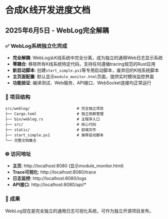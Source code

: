 # 合成K线开发进度文档

## 2025年6月5日 - WebLog完全解耦

### ✅ WebLog系统独立化完成
- **完全解耦**: WebLog从K线系统中完全分离，成为独立的通用Web日志显示系统
- **零耦合**: 移除所有K线系统特定代码，支持任何遵循tracing规范的Rust应用
- **新启动脚本**: 创建`start_simple.ps1`等专用启动脚本，废弃旧的K线系统脚本
- **主页面配置**: 默认显示`module_monitor.html`页面，提供实时模块监控界面
- **功能验证**: 编译测试、Web服务、API接口、WebSocket连接均正常运行

### 📁 项目结构
```
src/weblog/                     # 完全独立项目
├── Cargo.toml                  # 独立依赖管理
├── bin/weblog.rs               # 主程序入口
├── src/                        # 核心代码
├── static/                     # 前端文件
├── start_simple.ps1            # 推荐启动脚本
└── 完整文档集合
```

### 🌐 访问地址
- **主页**: http://localhost:8080 (显示module_monitor.html)
- **Trace可视化**: http://localhost:8080/trace
- **日志监控**: http://localhost:8080/logs
- **API接口**: http://localhost:8080/api/*

### 🎯 成果
WebLog现在是完全独立的通用日志可视化系统，可作为独立开源项目发布。